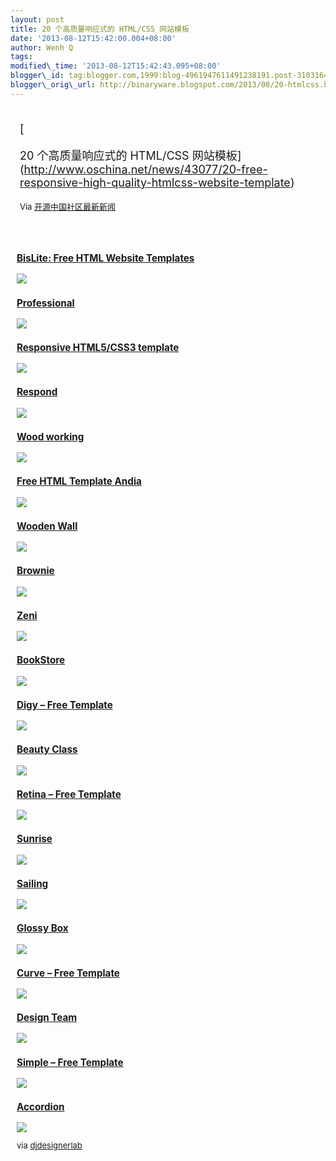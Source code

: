 ```yaml
--- 
layout: post 
title: 20 个高质量响应式的 HTML/CSS 网站模板 
date: '2013-08-12T15:42:00.004+08:00' 
author: Wenh Q
tags:
modified\_time: '2013-08-12T15:42:43.095+08:00' 
blogger\_id: tag:blogger.com,1999:blog-4961947611491238191.post-310316438241912989
blogger\_orig\_url: http://binaryware.blogspot.com/2013/08/20-htmlcss.html
---
```

<div style="margin: 10px; padding: 5px;">

<div style="font-size: 18px;">

[

20 个高质量响应式的 HTML/CSS
网站模板](http://www.oschina.net/news/43077/20-free-responsive-high-quality-htmlcss-website-template)

</div>

<div style="font-size: 13px;">

Via [开源中国社区最新新闻](http://www.oschina.net/?from=rss)

</div>

</div>

<div style="font-size: 13px; padding: 15px 0 10px 10px;">

### [BisLite: Free HTML Website Templates](http://www.graphicsfuel.com/2013/02/bislite-free-html-website-templates/)

[![](http://static.oschina.net/uploads/img/201308/10080720_hiVu.jpg)](http://www.graphicsfuel.com/2013/02/bislite-free-html-website-templates/)

### [Professional](http://www.freecss.in/free-template/preview/professional)

[![](http://static.oschina.net/uploads/img/201308/10080721_uEY1.jpg)](http://www.freecss.in/free-template/preview/professional)

### [Responsive HTML5/CSS3 template](http://www.webcodebuilder.com/examples/responsive-html5css3-template/index.html)

[![](http://static.oschina.net/uploads/img/201308/10080721_zoDb.jpg)](http://www.webcodebuilder.com/examples/responsive-html5css3-template/index.html)

### [Respond](http://awfulmedia.com/?downloads=free-responsive-website-template-respond-1-5-html5-css3-bootstrap)

[![](http://static.oschina.net/uploads/img/201308/10080722_eTi9.jpg)](http://awfulmedia.com/?downloads=free-responsive-website-template-respond-1-5-html5-css3-bootstrap)

### [Wood working](http://www.freecsstemplates.org/preview/woodworking/)

[![](http://static.oschina.net/uploads/img/201308/10080722_q8YV.jpg)](http://www.freecsstemplates.org/preview/woodworking/)

### [Free HTML Template Andia](http://azmind.com/2012/12/28/free-html-template-andia-responsive-agency-portfolio-template-twitter-bootstrap/)

[![](http://static.oschina.net/uploads/img/201308/10080723_pFv5.jpg)](http://azmind.com/2012/12/28/free-html-template-andia-responsive-agency-portfolio-template-twitter-bootstrap/)

### [Wooden Wall](http://www.freecss.in/free-template/preview/woodenwall)

[![](http://static.oschina.net/uploads/img/201308/10080724_jYRM.jpg)](http://www.freecss.in/free-template/preview/woodenwall)

### [Brownie](http://www.egrappler.com/free-responsive-html5-portfolio-business-template/index.html)

[![](http://static.oschina.net/uploads/img/201308/10080724_eaUK.jpg)](http://www.egrappler.com/free-responsive-html5-portfolio-business-template/index.html)

### [Zeni](http://luiszuno.com/blog/downloads/zeni-html/)

[![](http://static.oschina.net/uploads/img/201308/10080725_J3g7.jpg)](http://luiszuno.com/blog/downloads/zeni-html/)

### [BookStore](http://www.templatemo.com/preview/templatemo_360_bookstore)

[![](http://static.oschina.net/uploads/img/201308/10080725_vrX6.jpg)](http://www.templatemo.com/preview/templatemo_360_bookstore)

### [Digy – Free Template](http://chocotemplates.com/demo/?template=digy)

[![](http://static.oschina.net/uploads/img/201308/10080726_0g8R.jpg)](http://chocotemplates.com/demo/?template=digy)

### [Beauty Class](http://www.templatemo.com/templates/templatemo_353_beauty_class/)

[![](http://static.oschina.net/uploads/img/201308/10080727_98VZ.jpg)](http://www.templatemo.com/templates/templatemo_353_beauty_class/)

### [Retina – Free Template](http://chocotemplates.com/demo/?template=retina)

[![](http://static.oschina.net/uploads/img/201308/10080727_g78D.jpg)](http://chocotemplates.com/demo/?template=retina)

### [Sunrise](http://sunrise.gpmd.co.uk/)

[![](http://static.oschina.net/uploads/img/201308/10080728_THDv.jpg)](http://sunrise.gpmd.co.uk/)

### [Sailing](http://www.templatemo.com/preview/templatemo_322_sailing)

[![](http://static.oschina.net/uploads/img/201308/10080728_shrX.jpg)](http://www.templatemo.com/preview/templatemo_322_sailing)

### [Glossy Box](http://www.templatemo.com/preview/templatemo_321_glossy_box)

[![](http://static.oschina.net/uploads/img/201308/10080729_rsIU.jpg)](http://www.templatemo.com/preview/templatemo_321_glossy_box)

### [Curve – Free Template](http://chocotemplates.com/demo/?template=curve)

[![](http://static.oschina.net/uploads/img/201308/10080730_9Nuf.jpg)](http://chocotemplates.com/demo/?template=curve)

### [Design Team](http://www.freecss.in/free-template/preview/design_team)

[![](http://static.oschina.net/uploads/img/201308/10080730_VUct.jpg)](http://www.freecss.in/free-template/preview/design_team)

### [Simple – Free Template](http://chocotemplates.com/demo/?template=simple)

[![](http://static.oschina.net/uploads/img/201308/10080731_eMhu.jpg)](http://chocotemplates.com/demo/?template=simple)

### [Accordion](http://www.templatemo.com/preview/templatemo_346_accordion)

[![](http://static.oschina.net/uploads/img/201308/10080732_RyOd.jpg)](http://www.templatemo.com/preview/templatemo_346_accordion)

via
[djdesignerlab](http://djdesignerlab.com/2013/08/09/20-free-responsive-high-quality-htmlcss-website-template/)

</div>
